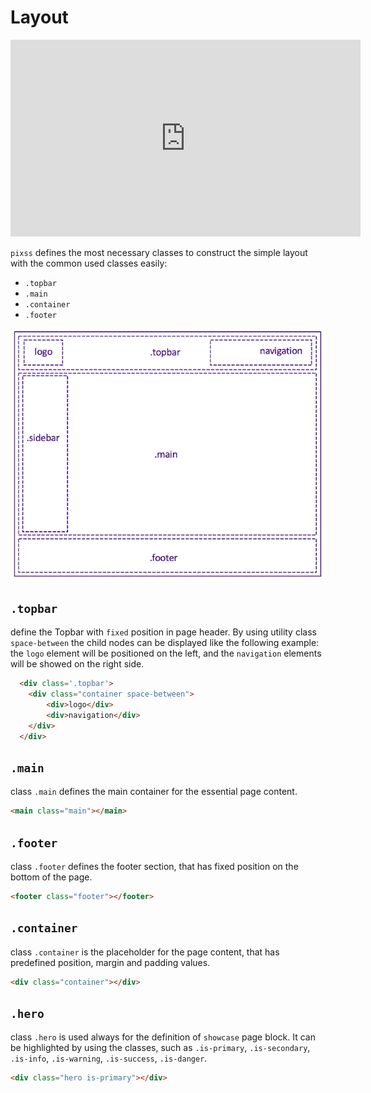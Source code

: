 # Layout
<iframe width="560" height="315" src="https://www.youtube.com/embed/H60Kx0e5yDA" frameborder="0" allow="accelerometer; autoplay; clipboard-write; encrypted-media; gyroscope; picture-in-picture" allowfullscreen></iframe>

`pixss` defines the most necessary classes to construct the simple layout with the common used classes easily:
- `.topbar`
- `.main`
- `.container`
- `.footer`

<img src="./images/layout.png" width="570">

## `.topbar`
define the Topbar with `fixed` position in page header. By using utility class `space-between` the child nodes can be displayed like the following example: the `logo` element will be positioned on the left, and the `navigation` elements will be showed on the right side.

```html
  <div class='.topbar'>
    <div class="container space-between">
        <div>logo</div>
        <div>navigation</div>
    </div>
  </div>
```

## `.main`
class `.main` defines the main container for the essential page content.
```html
<main class="main"></main>
```

## `.footer`
class `.footer` defines the footer section, that has fixed position on the bottom of the page.
```html
<footer class="footer"></footer>
```

## `.container`
class `.container` is the placeholder for the page content, that has predefined position, margin and padding values.
```html
<div class="container"></div>
```

## `.hero`
class `.hero` is used always for the definition of `showcase` page block. It can be highlighted by using the classes, such as `.is-primary`, `.is-secondary`, `.is-info`, `.is-warning`, `.is-success`, `.is-danger`.
```html
<div class="hero is-primary"></div>
```
